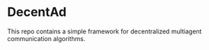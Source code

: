 # DecentAd

This repo contains a simple framework for decentralized multiagent communication algorithms.

